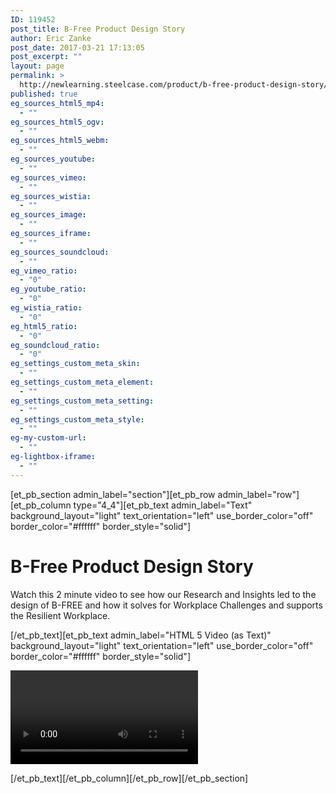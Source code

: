 ```yaml
---
ID: 119452
post_title: B-Free Product Design Story
author: Eric Zanke
post_date: 2017-03-21 17:13:05
post_excerpt: ""
layout: page
permalink: >
  http://newlearning.steelcase.com/product/b-free-product-design-story/
published: true
eg_sources_html5_mp4:
  - ""
eg_sources_html5_ogv:
  - ""
eg_sources_html5_webm:
  - ""
eg_sources_youtube:
  - ""
eg_sources_vimeo:
  - ""
eg_sources_wistia:
  - ""
eg_sources_image:
  - ""
eg_sources_iframe:
  - ""
eg_sources_soundcloud:
  - ""
eg_vimeo_ratio:
  - "0"
eg_youtube_ratio:
  - "0"
eg_wistia_ratio:
  - "0"
eg_html5_ratio:
  - "0"
eg_soundcloud_ratio:
  - "0"
eg_settings_custom_meta_skin:
  - ""
eg_settings_custom_meta_element:
  - ""
eg_settings_custom_meta_setting:
  - ""
eg_settings_custom_meta_style:
  - ""
eg-my-custom-url:
  - ""
eg-lightbox-iframe:
  - ""
---
```

[et_pb_section admin_label="section"][et_pb_row admin_label="row"][et_pb_column type="4_4"][et_pb_text admin_label="Text" background_layout="light" text_orientation="left" use_border_color="off" border_color="#ffffff" border_style="solid"]

<!--<a style="color: #666666;" href="http://newlearning.steelcase.com/product/b-free/">&lt; Back To Grid</a>-->
<h1>B-Free Product Design Story</h1>
Watch this 2 minute video to see how our Research and Insights led to the design of B-FREE and how it solves for Workplace Challenges and supports the Resilient Workplace.

[/et_pb_text][et_pb_text admin_label="HTML 5 Video (as Text)" background_layout="light" text_orientation="left" use_border_color="off" border_color="#ffffff" border_style="solid"]

<video autoplay="autoplay" controls="controls" width="300" height="150">
<source type="video/mp4" src="http://newlearning.steelcase.com/product/wp-content/uploads/B-Free-Connect-Collaborate-Concentrate.mp4" />
</video>

[/et_pb_text][/et_pb_column][/et_pb_row][/et_pb_section]